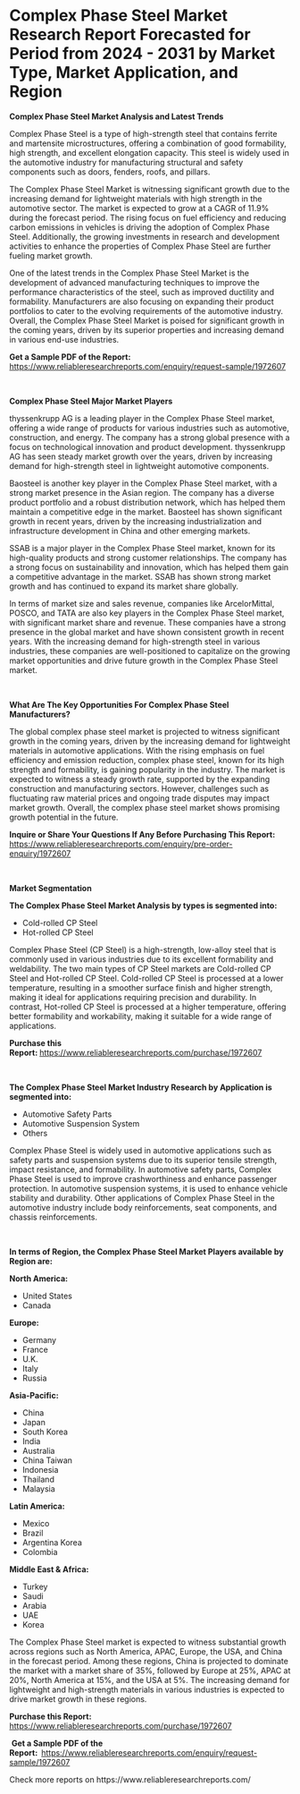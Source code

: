 <p><h1>Complex Phase Steel Market Research Report Forecasted for Period from 2024 -  2031 by Market Type, Market Application, and Region</h1></p><p><strong>Complex Phase Steel Market Analysis and Latest Trends</strong></p>
<p><p>Complex Phase Steel is a type of high-strength steel that contains ferrite and martensite microstructures, offering a combination of good formability, high strength, and excellent elongation capacity. This steel is widely used in the automotive industry for manufacturing structural and safety components such as doors, fenders, roofs, and pillars.</p><p>The Complex Phase Steel Market is witnessing significant growth due to the increasing demand for lightweight materials with high strength in the automotive sector. The market is expected to grow at a CAGR of 11.9% during the forecast period. The rising focus on fuel efficiency and reducing carbon emissions in vehicles is driving the adoption of Complex Phase Steel. Additionally, the growing investments in research and development activities to enhance the properties of Complex Phase Steel are further fueling market growth.</p><p>One of the latest trends in the Complex Phase Steel Market is the development of advanced manufacturing techniques to improve the performance characteristics of the steel, such as improved ductility and formability. Manufacturers are also focusing on expanding their product portfolios to cater to the evolving requirements of the automotive industry. Overall, the Complex Phase Steel Market is poised for significant growth in the coming years, driven by its superior properties and increasing demand in various end-use industries.</p></p>
<p><strong>Get a Sample PDF of the Report:&nbsp;</strong> <a href="https://www.reliableresearchreports.com/enquiry/request-sample/1972607">https://www.reliableresearchreports.com/enquiry/request-sample/1972607</a></p>
<p>&nbsp;</p>
<p><strong>Complex Phase Steel Major Market Players</strong></p>
<p><p>thyssenkrupp AG is a leading player in the Complex Phase Steel market, offering a wide range of products for various industries such as automotive, construction, and energy. The company has a strong global presence with a focus on technological innovation and product development. thyssenkrupp AG has seen steady market growth over the years, driven by increasing demand for high-strength steel in lightweight automotive components.</p><p>Baosteel is another key player in the Complex Phase Steel market, with a strong market presence in the Asian region. The company has a diverse product portfolio and a robust distribution network, which has helped them maintain a competitive edge in the market. Baosteel has shown significant growth in recent years, driven by the increasing industrialization and infrastructure development in China and other emerging markets.</p><p>SSAB is a major player in the Complex Phase Steel market, known for its high-quality products and strong customer relationships. The company has a strong focus on sustainability and innovation, which has helped them gain a competitive advantage in the market. SSAB has shown strong market growth and has continued to expand its market share globally.</p><p>In terms of market size and sales revenue, companies like ArcelorMittal, POSCO, and TATA are also key players in the Complex Phase Steel market, with significant market share and revenue. These companies have a strong presence in the global market and have shown consistent growth in recent years. With the increasing demand for high-strength steel in various industries, these companies are well-positioned to capitalize on the growing market opportunities and drive future growth in the Complex Phase Steel market.</p></p>
<p>&nbsp;</p>
<p><strong>What Are The Key Opportunities For Complex Phase Steel Manufacturers?</strong></p>
<p><p>The global complex phase steel market is projected to witness significant growth in the coming years, driven by the increasing demand for lightweight materials in automotive applications. With the rising emphasis on fuel efficiency and emission reduction, complex phase steel, known for its high strength and formability, is gaining popularity in the industry. The market is expected to witness a steady growth rate, supported by the expanding construction and manufacturing sectors. However, challenges such as fluctuating raw material prices and ongoing trade disputes may impact market growth. Overall, the complex phase steel market shows promising growth potential in the future.</p></p>
<p><strong>Inquire or Share Your Questions If Any Before Purchasing This Report:</strong> <a href="https://www.reliableresearchreports.com/enquiry/pre-order-enquiry/1972607">https://www.reliableresearchreports.com/enquiry/pre-order-enquiry/1972607</a></p>
<p>&nbsp;</p>
<p><strong>Market Segmentation</strong></p>
<p><strong>The Complex Phase Steel Market Analysis by types is segmented into:</strong></p>
<p><ul><li>Cold-rolled CP Steel</li><li>Hot-rolled CP Steel</li></ul></p>
<p><p>Complex Phase Steel (CP Steel) is a high-strength, low-alloy steel that is commonly used in various industries due to its excellent formability and weldability. The two main types of CP Steel markets are Cold-rolled CP Steel and Hot-rolled CP Steel. Cold-rolled CP Steel is processed at a lower temperature, resulting in a smoother surface finish and higher strength, making it ideal for applications requiring precision and durability. In contrast, Hot-rolled CP Steel is processed at a higher temperature, offering better formability and workability, making it suitable for a wide range of applications.</p></p>
<p><strong>Purchase this Report:&nbsp;</strong><a href="https://www.reliableresearchreports.com/purchase/1972607">https://www.reliableresearchreports.com/purchase/1972607</a></p>
<p>&nbsp;</p>
<p><strong>The Complex Phase Steel Market Industry Research by Application is segmented into:</strong></p>
<p><ul><li>Automotive Safety Parts</li><li>Automotive Suspension System</li><li>Others</li></ul></p>
<p><p>Complex Phase Steel is widely used in automotive applications such as safety parts and suspension systems due to its superior tensile strength, impact resistance, and formability. In automotive safety parts, Complex Phase Steel is used to improve crashworthiness and enhance passenger protection. In automotive suspension systems, it is used to enhance vehicle stability and durability. Other applications of Complex Phase Steel in the automotive industry include body reinforcements, seat components, and chassis reinforcements.</p></p>
<p>&nbsp;</p>
<p><strong>In terms of Region, the Complex Phase Steel Market Players available by Region are:</strong></p>
<p>
    <p> <strong> North America: </strong>
        <ul>
            <li>United States</li>
            <li>Canada</li>
        </ul>
        </p> 
    <p> <strong> Europe: </strong>
        <ul>
            <li>Germany</li>
            <li>France</li>
            <li>U.K.</li>
            <li>Italy</li>
            <li>Russia</li>
        </ul>
        </p> 
    <p> <strong> Asia-Pacific: </strong>
        <ul>
            <li>China</li>
            <li>Japan</li>
            <li>South Korea</li>
            <li>India</li>
            <li>Australia</li>
            <li>China Taiwan</li>
            <li>Indonesia</li>
            <li>Thailand</li>
            <li>Malaysia</li>
        </ul>
        </p> 
    <p> <strong> Latin America: </strong>
        <ul>
            <li>Mexico</li>
            <li>Brazil</li>
            <li>Argentina Korea</li>
            <li>Colombia</li>
        </ul>
        </p> 
    <p> <strong> Middle East & Africa: </strong>
        <ul>
            <li>Turkey</li>
            <li>Saudi</li>
            <li>Arabia</li>
            <li>UAE</li>
            <li>Korea</li>
        </ul>
    </p>
    </p>
<p><p>The Complex Phase Steel market is expected to witness substantial growth across regions such as North America, APAC, Europe, the USA, and China in the forecast period. Among these regions, China is projected to dominate the market with a market share of 35%, followed by Europe at 25%, APAC at 20%, North America at 15%, and the USA at 5%. The increasing demand for lightweight and high-strength materials in various industries is expected to drive market growth in these regions.</p></p>
<p><strong>Purchase this Report: </strong><a href="https://www.reliableresearchreports.com/purchase/1972607">https://www.reliableresearchreports.com/purchase/1972607</a></p>
<p>&nbsp;<strong>Get a Sample PDF of the Report:&nbsp;&nbsp;</strong><a href="https://www.reliableresearchreports.com/enquiry/request-sample/1972607">https://www.reliableresearchreports.com/enquiry/request-sample/1972607</a></p>
<p><strong></strong></p>
<p>Check more reports on https://www.reliableresearchreports.com/</p>